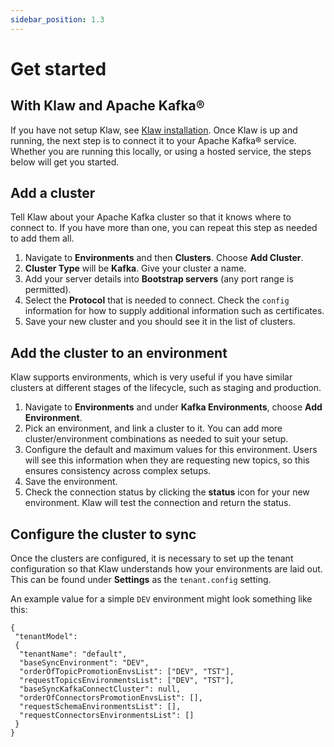 ```yaml
---
sidebar_position: 1.3
---
```


# Get started

## With Klaw and Apache Kafka®

If you have not setup Klaw, see [Klaw installation](HowTo/installation).
Once Klaw is up and running, the next step is to connect it to your
Apache Kafka® service. Whether you are running this locally, or using a
hosted service, the steps below will get you started.

## Add a cluster

Tell Klaw about your Apache Kafka cluster so that it knows where to
connect to. If you have more than one, you can repeat this step as
needed to add them all.

1. Navigate to **Environments** and then **Clusters**. Choose **Add
   Cluster**.
2. **Cluster Type** will be **Kafka**. Give your cluster a name.
3. Add your server details into **Bootstrap servers** (any port range
   is permitted).
4. Select the **Protocol** that is needed to connect. Check the
   `config` information for how to supply
   additional information such as certificates.
5. Save your new cluster and you should see it in the list of clusters.

## Add the cluster to an environment

Klaw supports environments, which is very useful if you have similar
clusters at different stages of the lifecycle, such as staging and
production.

1. Navigate to **Environments** and under **Kafka Environments**,
   choose **Add Environment**.
2. Pick an environment, and link a cluster to it. You can add more
   cluster/environment combinations as needed to suit your setup.
3. Configure the default and maximum values for this environment. Users
   will see this information when they are requesting new topics, so
   this ensures consistency across complex setups.
4. Save the environment.
5. Check the connection status by clicking the **status** icon for your
   new environment. Klaw will test the connection and return the
   status.

## Configure the cluster to sync

Once the clusters are configured, it is necessary to set up the tenant
configuration so that Klaw understands how your environments are laid
out. This can be found under **Settings** as the `tenant.config`
setting.

An example value for a simple `DEV` environment might look something
like this:

    {
     "tenantModel":
     {
      "tenantName": "default",
      "baseSyncEnvironment": "DEV",
      "orderOfTopicPromotionEnvsList": ["DEV", "TST"],
      "requestTopicsEnvironmentsList": ["DEV", "TST"],
      "baseSyncKafkaConnectCluster": null,
      "orderOfConnectorsPromotionEnvsList": [],
      "requestSchemaEnvironmentsList": [],
      "requestConnectorsEnvironmentsList": []
     }
    }
